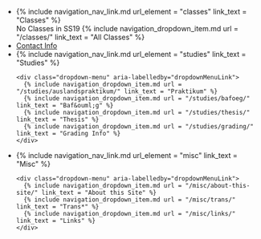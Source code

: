 
<ul class="nav flex-md-column">

<li class="nav-item">
  {% include navigation_nav_link.md url_element = "classes"  link_text = "Classes" %}

  <div class="dropdown-menu" aria-labelledby="dropdownMenuLink">
    No Classes in SS19
    {% include navigation_dropdown_item.md url = "/classes/" link_text = "All Classes" %}
  </div>
</li>

  <li class="nav-item">
    <a class="nav-link {% if page.url == '/contact/' %}active{% endif %}" href="{{ site.baseurl }}/contact/">Contact Info</a>
  </li>


  <li class="nav-item">
    {% include navigation_nav_link.md url_element = "studies"  link_text = "Studies" %}

    <div class="dropdown-menu" aria-labelledby="dropdownMenuLink">
      {% include navigation_dropdown_item.md url = "/studies/auslandspraktikum/" link_text = "Praktikum" %}
      {% include navigation_dropdown_item.md url = "/studies/bafoeg/"             link_text = "Baf&ouml;g" %}
      {% include navigation_dropdown_item.md url = "/studies/thesis/" link_text = "Thesis" %}
      {% include navigation_dropdown_item.md url = "/studies/grading/" link_text = "Grading Info" %}
    </div>
  </li>


  <li class="nav-item">
    {% include navigation_nav_link.md url_element = "misc"  link_text = "Misc" %}

    <div class="dropdown-menu" aria-labelledby="dropdownMenuLink">
      {% include navigation_dropdown_item.md url = "/misc/about-this-site/" link_text = "About this Site" %}
      {% include navigation_dropdown_item.md url = "/misc/trans/" link_text = "Trans*" %}
      {% include navigation_dropdown_item.md url = "/misc/links/" link_text = "Links" %}
    </div>
  </li>
<ul>
